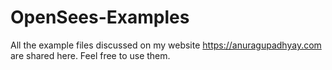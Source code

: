 # OpenSees-Examples
All the example files discussed on my website https://anuragupadhyay.com are shared here. Feel free to use them.
